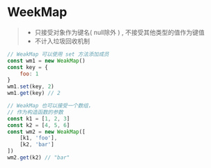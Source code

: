 # WeekMap

> - 只接受对象作为键名( null除外 ) , 不接受其他类型的值作为键值
> - 不计入垃圾回收机制

```js
// WeakMap 可以使用 set 方法添加成员
const wm1 = new WeakMap()
const key = {
    foo: 1
}
wm1.set(key, 2)
wm1.get(key) // 2

// WeakMap 也可以接受一个数组，
// 作为构造函数的参数
const k1 = [1, 2, 3]
const k2 = [4, 5, 6]
const wm2 = new WeakMap([
    [k1, 'foo'],
    [k2, 'bar']
])
wm2.get(k2) // "bar"
```
